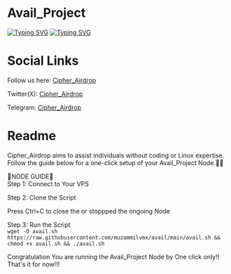 # Avail_Project

[![Typing SVG](https://readme-typing-svg.demolab.com/?lines=Avail+Project+Error+Solved+)](https://git.io/typing-svg)
[![Typing SVG](https://readme-typing-svg.demolab.com/?lines=By+Cipher_Airdrop)](https://git.io/typing-svg)

<h1>Social Links</h1>

Follow us here: [Cipher_Airdrop](https://linktr.ee/cadrop)

Twitter(X): [Cipher_Airdrop](https://x.com/cipher_airdrop)

Telegram: [Cipher_Airdrop](https://t.me/+tFmYJSANTD81MzE1)


<h1>Readme</h1>
Cipher_Airdrop aims to assist individuals without coding or Linux expertise. Follow the guide below for a one-click setup of your Avail_Project Node.👏😒

🌟NODE GUIDE🌟<br>
Step 1: Connect to Your VPS

Step 2: Clone the Script<br>
<p>Press Ctrl+C to close the or stoppped the ongoing Node</p>

Step 3: Run the Script<br>
`wget -O avail.sh https://raw.githubusercontent.com/muzammilvmx/avail/main/avail.sh && chmod +x avail.sh && ./avail.sh`<br>

Congratulation You are running the Avail_Project Node by One click only!!<br>
That's it for now!!!

